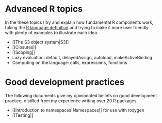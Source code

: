 # Advanced R topics

In the these topics I try and explain how fundamental R components work, taking the [R language definition][lang-def] and trying to make it more user friendly with plenty of examples to illustrate each idea.

  * [[The S3 object system|S3]]
  * [[Closures]]
  * [[Scoping]]
  * Lazy evaluation: default, delayedAssign, autoload, makeActiveBinding
  * Computing on the language: calls, expressions, functions

# Good development practices

The following documents give my opinionated beliefs on good development practice, distilled from my experience writing over 20 R packages.

  * [[Introduction to namespaces|Namespaces]] for use with roxygen
  * [[Testing]]

  [lang-def]:http://cran.r-project.org/doc/manuals/R-lang.html
  